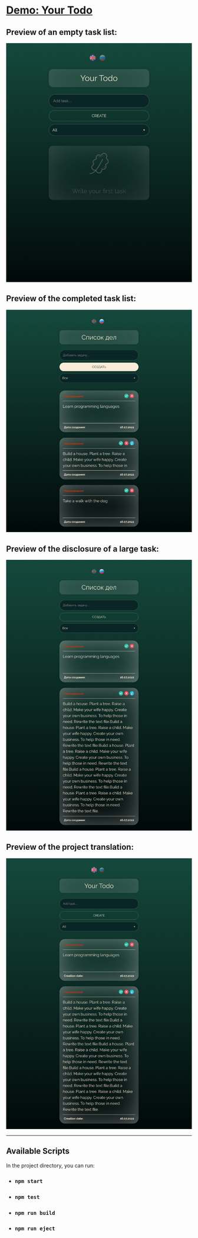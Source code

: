 # [Demo: Your Todo](https://todo-woodsmokeheart.vercel.app/)

## Preview of an empty task list:
<img src="https://github.com/woodsmokeheart/Todo/blob/main/public/images/previewTodo/todoEmpty.png?raw=true"/>

## Preview of the completed task list:
<img src="https://github.com/woodsmokeheart/Todo/blob/main/public/images/previewTodo/todoCompleted.png?raw=true"/>


## Preview of the disclosure of a large task:
<img src="https://github.com/woodsmokeheart/Todo/blob/main/public/images/previewTodo/todoDisclosure.png?raw=true"/>


## Preview of the project translation:
<img src="https://github.com/woodsmokeheart/Todo/blob/main/public/images/previewTodo/todoTranlated.png?raw=true"/>




___

## Available Scripts

In the project directory, you can run:

* ### `npm start`

* ### `npm test`

* ### `npm run build`

* ### `npm run eject`



